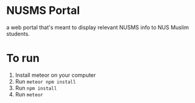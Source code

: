 # NUSMS Portal
a web portal that's meant to display relevant NUSMS info to NUS Muslim students.

# To run
1.  Install meteor on your computer
2.  Run `meteor npm install`
3.  Run `npm install`
3.  Run `meteor`
